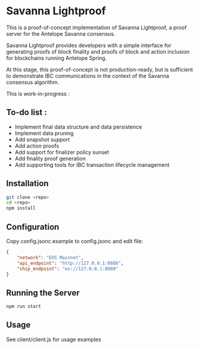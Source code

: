 # Savanna Lightproof

This is a proof-of-concept implementation of Savanna Lightproof, a proof server for the Antelope Savanna consensus.

Savanna Lightproof provides developers with a simple interface for generating proofs of block finality and proofs of block and action inclusion for blockchains running Antelope Spring.

At this stage, this proof-of-concept is not production-ready, but is sufficient to demonstrate IBC communications in the context of the Savanna consensus algorithm.

This is work-in-progress :

## To-do list :

- Implement final data structure and data persistence
- Implement data pruning
- Add snapshot support
- Add action proofs
- Add support for finalizer policy sunset
- Add finality proof generation
- Add supporting tools for IBC transaction lifecycle management

## Installation

```bash
git clone <repo>
cd <repo>
npm install
```

## Configuration

Copy config.jsonc.example to config.jsonc and edit file:

```json
{
    "network": "EOS Mainnet",
    "api_endpoint": "http://127.0.0.1:8888",
    "ship_endpoint": "ws://127.0.0.1:8080"
}
```

## Running the Server

```bash
npm run start
```

## Usage

See client/client.js for usage examples
